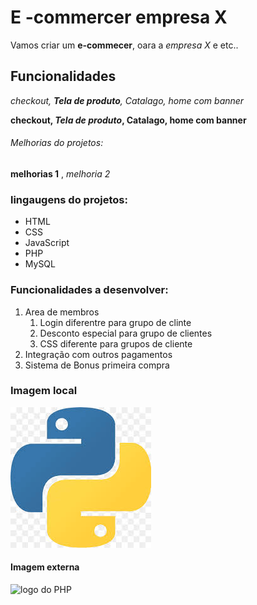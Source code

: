 # E -commercer empresa X

Vamos criar um **e-commecer**, oara a *empresa X*  e etc..

## Funcionalidades


_checkout, **Tela de produto**, Catalago, home com banner_

**checkout, _Tela de produto_, Catalago, home com banner**

###### Melhorias do projetos:
__melhorias 1__ , _melhoria 2_ 

### lingaugens do projetos:

* HTML
* CSS
* JavaScript
* PHP
* MySQL

### Funcionalidades a desenvolver:

1. Area de membros 
    1. Login diferentre para grupo de clinte
    2. Desconto especial para grupo de clientes
    3. CSS diferente para grupos de cliente
2. Integração com outros pagamentos
3. Sistema de Bonus primeira compra 

### Imagem local
![Logo do Python](img/pny.png)

#### Imagem externa 
![logo do PHP](https://www.google.com/imgres?q=logo%20do%20PHP&imgurl=https%3A%2F%2Fwww.logotypes101.com%2Flogos%2F203%2F272663FA02DE2DAA2BBAE2FC39F14783%2Fphp.png&imgrefurl=https%3A%2F%2Fwww.logotypes101.com%2Flogo%2Fphp-1&docid=aXsfTgt7Q5o_1M&tbnid=LUi7hVrbHOzR-M&vet=12ahUKEwjK-NfV8_iKAxVnCrkGHVyfBYAQM3oECFYQAA..i&w=1024&h=1024&hcb=2&ved=2ahUKEwjK-NfV8_iKAxVnCrkGHVyfBYAQM3oECFYQAA)


